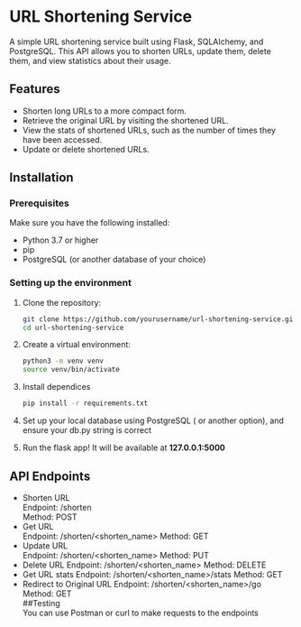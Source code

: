 # URL Shortening Service

A simple URL shortening service built using Flask, SQLAlchemy, and PostgreSQL. This API allows you to shorten URLs, update them, delete them, and view statistics about their usage.

## Features

- Shorten long URLs to a more compact form.
- Retrieve the original URL by visiting the shortened URL.
- View the stats of shortened URLs, such as the number of times they have been accessed.
- Update or delete shortened URLs.

## Installation

### Prerequisites

Make sure you have the following installed:

- Python 3.7 or higher
- pip
- PostgreSQL (or another database of your choice)

### Setting up the environment

1. Clone the repository:

   ```bash
   git clone https://github.com/yourusername/url-shortening-service.git
   cd url-shortening-service
2. Create a virtual environment:

   ```bash
   python3 -m venv venv
   source venv/bin/activate
3. Install dependices
   ```bash
   pip install -r requirements.txt
4. Set up your local database using PostgreSQL ( or another option), and ensure your db.py string is correct
5. Run the flask app! It will be available at **127.0.0.1:5000**

## API Endpoints
- Shorten URL  
  Endpoint: /shorten  
  Method: POST  
- Get URL  
  Endpoint: /shorten/<shorten_name>
  Method: GET  
- Update URL  
  Endpoint: /shorten/<shorten_name>
  Method: PUT  
- Delete URL
  Endpoint: /shorten/<shorten_name>
  Method: DELETE  
- Get URL stats
  Endpoint: /shorten/<shorten_name>/stats
  Method: GET   
- Redirect to Original URL
  Endpoint: /shorten/<shorten_name>/go
  Method: GET  
##Testing  
You can use Postman or curl to make requests to the endpoints
